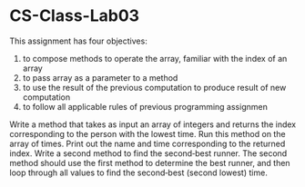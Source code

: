 # CS-Class-Lab03
This assignment has four objectives:  
1. to compose methods to operate the array, familiar with the index of an array
2. to pass array as a parameter to a method
3. to use the result of the previous computation to produce result of new computation  
4. to follow all applicable rules of previous programming assignmen


Write a method that takes as input an array of integers and returns the index corresponding to the
person with the lowest time. Run this method on the array of times. Print out the name and time
corresponding to the returned index.
Write a second method to find the second‐best runner. The second method should use the first method
to determine the best runner, and then loop through all values to find the second‐best (second lowest)
time.
